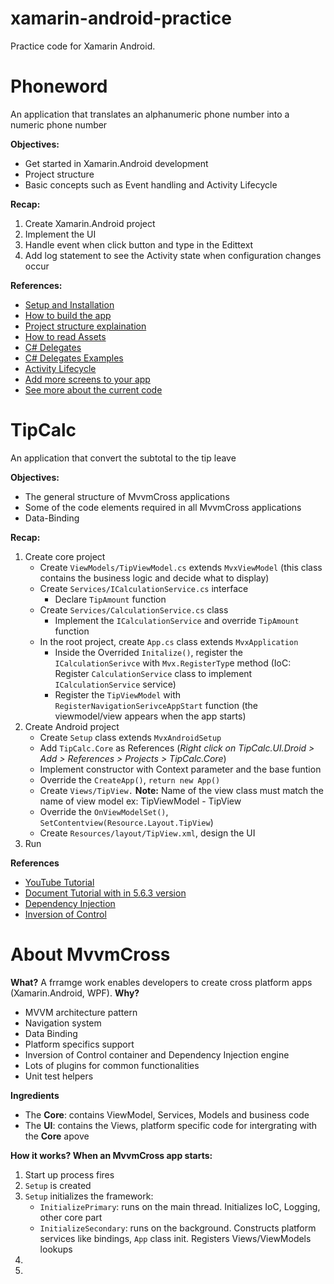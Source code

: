 # xamarin-android-practice
Practice code for Xamarin Android. 
# Phoneword
An application that translates an alphanumeric phone number into a numeric phone number

**Objectives:**
- Get started in Xamarin.Android development
- Project structure
- Basic concepts such as Event handling and Activity Lifecycle

**Recap:**
1. Create Xamarin.Android project
2. Implement the UI
3. Handle event when click button and type in the Edittext
4. Add log statement to see the Activity state when configuration changes occur

**References:**
- [Setup and Installation](https://docs.microsoft.com/en-us/xamarin/android/get-started/installation/)
- [How to build the app](https://docs.microsoft.com/en-us/xamarin/android/get-started/hello-android/hello-android-quickstart?pivots=windows)
- [Project structure explaination](https://docs.microsoft.com/en-us/xamarin/android/get-started/hello-android/hello-android-deepdive?pivots=windows)
- [How to read Assets](https://docs.microsoft.com/en-us/xamarin/android/app-fundamentals/resources-in-android/android-assets?tabs=windows)
- [C# Delegates](https://docs.microsoft.com/en-us/dotnet/csharp/programming-guide/delegates)
- [C# Delegates Examples](https://www.tutorialspoint.com/csharp/csharp_delegates.htm)
- [Activity Lifecycle](https://docs.microsoft.com/en-us/xamarin/android/app-fundamentals/activity-lifecycle)
- [Add more screens to your app](https://docs.microsoft.com/en-us/xamarin/android/get-started/hello-android-multiscreen/)
- [See more about the current code](https://docs.microsoft.com/en-us/xamarin/android/get-started/hello-android-multiscreen/hello-android-multiscreen-deepdive)

# TipCalc
An application that convert the subtotal to the tip leave

**Objectives:**
- The general structure of MvvmCross applications
- Some of the code elements required in all MvvmCross applications
- Data-Binding

**Recap:**
1. Create core project
	- Create `ViewModels/TipViewModel.cs` extends `MvxViewModel` (this class contains the business logic and decide what to display)
	- Create `Services/ICalculationService.cs` interface
		+ Declare `TipAmount` function
	- Create `Services/CalculationService.cs` class
		+ Implement the `ICalculationService` and override `TipAmount` function
	- In the root project, create `App.cs` class extends `MvxApplication`
		+ Inside the Overrided `Initalize()`, register the `ICalculationSerivce` with `Mvx.RegisterTyp`e method (IoC:  Register `CalculationService` class to implement `ICalculationService` service)
		+ Register the `TipViewModel` with `RegisterNavigationSerivceAppStart` function (the viewmodel/view appears when the app starts)
2. Create Android project
	- Create `Setup` class extends `MvxAndroidSetup`
	- Add `TipCalc.Core` as References (*Right click on TipCalc.UI.Droid > Add > References > Projects > TipCalc.Core*)
	- Implement constructor with Context parameter and the base funtion
	- Override the `CreateApp()`, `return new App()`
	- Create `Views/TipView.` **Note:** Name of the view class must match the name of view model ex: TipViewModel - TipView
	- Override the `OnViewModelSet()`, `SetContentview(Resource.Layout.TipView`)
	- Create `Resources/layout/TipView.xml`, design the UI
3. Run

**References**
- [YouTube Tutorial](https://www.youtube.com/watch?v=qGup08cz7LM&list=PLUGZRUcMsHDSa8j2JcJECq7OuRj6vafRe&index=2)
- [Document Tutorial with in 5.6.3 version](https://github.com/MvvmCross/MvvmCross/tree/5.6.3/docs/_documentation/tipcalc-tutorial)
- [Dependency Injection](https://www.tutorialsteacher.com/ioc/dependency-injection)
- [Inversion of Control](https://www.tutorialsteacher.com/ioc/inversion-of-control)

# About MvvmCross

**What?**
A frramge work enables developers to create cross platform apps (Xamarin.Android, WPF).
**Why?**
- MVVM architecture pattern
- Navigation system
- Data Binding
- Platform specifics support
- Inversion of Control container and Dependency Injection engine
- Lots of plugins for common functionalities
- Unit test helpers

**Ingredients**
- The **Core**: contains ViewModel, Services, Models and business code
- The **UI**: contains the Views, platform specific code for intergrating with the **Core** apove

**How it works? When an MvvmCross app starts:**
1. Start up process fires
2. `Setup` is created
3. `Setup` initializes the framework:
	- `InitializePrimary`: runs on the main thread. Initializes IoC, Logging, other core part
	- `InitializeSecondary`: runs on the background. Constructs platform services like bindings, `App` class init. Registers Views/ViewModels lookups
4. 
5. 



